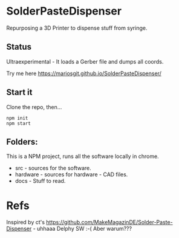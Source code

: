 # SolderPasteDispenser

Repurposing a 3D Printer to dispense stuff from syringe.

## Status

Ultraexperimental - It loads a Gerber file and dumps all coords.

Try me here https://mariosgit.github.io/SolderPasteDispenser/

## Start it

Clone the repo, then...

```
npm init
npm start
```

## Folders:

This is a NPM project, runs all the software locally in chrome.

* src - sources for the software.
* hardware - sources for hardware - CAD files.
* docs - Stuff to read.

# Refs

Inspired by ct's https://github.com/MakeMagazinDE/Solder-Paste-Dispenser - uhhaaa Delphy SW :-( Aber warum???
